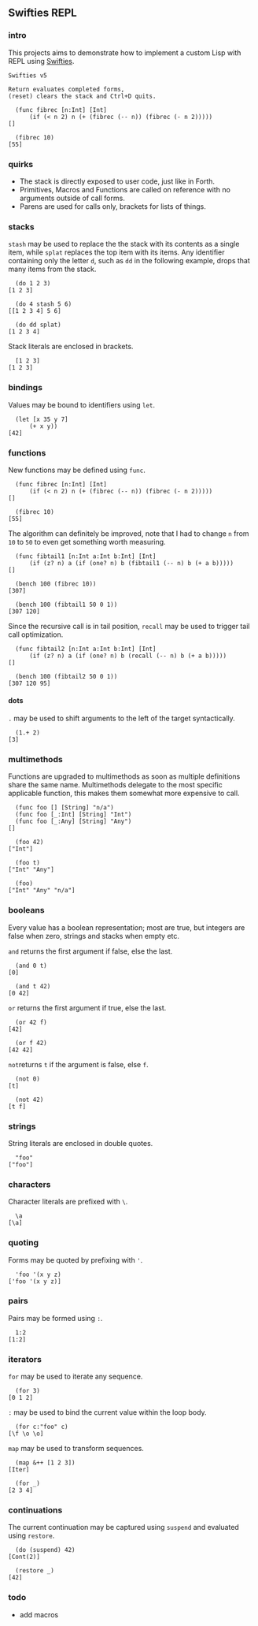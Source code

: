 ## Swifties REPL

### intro
This projects aims to demonstrate how to implement a custom Lisp with REPL using [Swifties](https://github.com/codr7/swifties).

```
Swifties v5

Return evaluates completed forms,
(reset) clears the stack and Ctrl+D quits.

  (func fibrec [n:Int] [Int]
      (if (< n 2) n (+ (fibrec (-- n)) (fibrec (- n 2)))))
[]

  (fibrec 10)
[55]
```

### quirks
- The stack is directly exposed to user code, just like in Forth.
- Primitives, Macros and Functions are called on reference with no arguments outside of call forms.
- Parens are used for calls only, brackets for lists of things.

### stacks
`stash` may be used to replace the the stack with its contents as a single item, while `splat` replaces the top item with its items. Any identifier containing only the letter `d`, such as `dd` in the following example, drops that many items from the stack.

```
  (do 1 2 3)
[1 2 3]

  (do 4 stash 5 6)
[[1 2 3 4] 5 6]

  (do dd splat)
[1 2 3 4]
```

Stack literals are enclosed in brackets.

```
  [1 2 3]
[1 2 3]
```

### bindings
Values may be bound to identifiers using `let`.

```
  (let [x 35 y 7]
      (+ x y))
[42]
```

### functions
New functions may be defined using `func`.

```
  (func fibrec [n:Int] [Int]
      (if (< n 2) n (+ (fibrec (-- n)) (fibrec (- n 2)))))
[]

  (fibrec 10)
[55]
```
The algorithm can definitely be improved, note that I had to change `n` from `10` to `50` to even get something worth measuring.

```
  (func fibtail1 [n:Int a:Int b:Int] [Int]
      (if (z? n) a (if (one? n) b (fibtail1 (-- n) b (+ a b)))))
[]

  (bench 100 (fibrec 10))
[307]

  (bench 100 (fibtail1 50 0 1))
[307 120]
```

Since the recursive call is in tail position, `recall` may be used to trigger tail call optimization.

```
  (func fibtail2 [n:Int a:Int b:Int] [Int]
      (if (z? n) a (if (one? n) b (recall (-- n) b (+ a b)))))
[]

  (bench 100 (fibtail2 50 0 1))
[307 120 95]
```

#### dots
`.` may be used to shift arguments to the left of the target syntactically.

```
  (1.+ 2)
[3]
```

### multimethods
Functions are upgraded to multimethods as soon as multiple definitions share the same name.
Multimethods delegate to the most specific applicable function, this makes them somewhat more expensive to call.

```
  (func foo [] [String] "n/a")
  (func foo [_:Int] [String] "Int")
  (func foo [_:Any] [String] "Any")
[]

  (foo 42)
["Int"]

  (foo t)
["Int" "Any"]

  (foo)
["Int" "Any" "n/a"]
```

### booleans
Every value has a boolean representation; most are true, but integers are false when zero, strings and stacks when empty etc. 

`and` returns the first argument if false, else the last.

```
  (and 0 t)
[0]

  (and t 42)
[0 42]
```

`or` returns the first argument if true, else the last.

```
  (or 42 f)
[42]

  (or f 42)
[42 42]
```

`not`returns `t` if the argument is false, else `f`.

```
  (not 0)
[t]

  (not 42)
[t f]
```

### strings
String literals are enclosed in double quotes.

```
  "foo"
["foo"]
```

### characters
Character literals are prefixed with `\`.

```
  \a
[\a]
```

### quoting
Forms may be quoted by prefixing with `'`.

```
  'foo '(x y z)  
['foo '(x y z)]
```

### pairs
Pairs may be formed using `:`.

```
  1:2
[1:2]
```

### iterators
`for` may be used to iterate any sequence.

```
  (for 3)
[0 1 2]
```

`:` may be used to bind the current value within the loop body.

```
  (for c:"foo" c)
[\f \o \o]
```

`map` may be used to transform sequences.

```
  (map &++ [1 2 3])
[Iter]

  (for _)
[2 3 4]
```

### continuations
The current continuation may be captured using `suspend` and evaluated using `restore`.

```
  (do (suspend) 42)
[Cont(2)]

  (restore _)
[42]
```

### todo
- add macros
